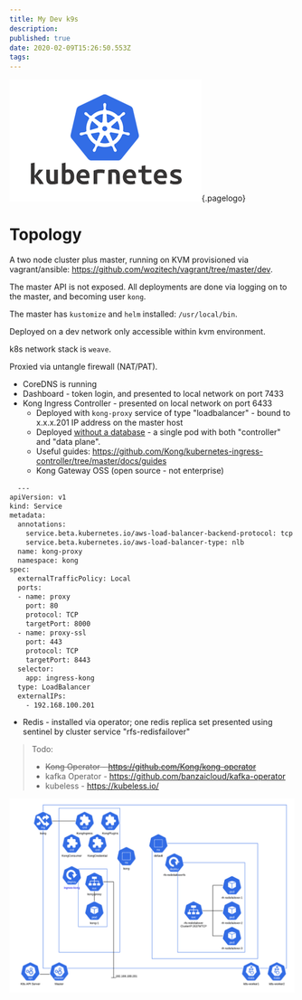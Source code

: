 ```yaml
---
title: My Dev k9s
description: 
published: true
date: 2020-02-09T15:26:50.553Z
tags: 
---
```


![Kubernetes Logo](/uploads/logos/kubernetes-logo.png "kubernetes Logo"){.pagelogo}
<!-- TITLE: My Dev k8s -->
<!-- SUBTITLE: My Development Kubernetes Cluster -->

# Topology
A two node cluster plus master, running on KVM provisioned via vagrant/ansible: https://github.com/wozitech/vagrant/tree/master/dev.

The master API is not exposed. All deployments are done via logging on to the master, and becoming user `kong`.

The master has `kustomize` and `helm` installed: `/usr/local/bin`.

Deployed on a dev network only accessible within kvm environment.

k8s network stack is `weave`.

Proxied via untangle firewall (NAT/PAT).

* CoreDNS is running
* Dashboard - token login, and presented to local network on port 7433
* Kong Ingress Controller - presented on local network on port 6433
  * Deployed with `kong-proxy` service of type "loadbalancer" - bound to x.x.x.201 IP address on the master host
  * Deployed [without a database](https://github.com/Kong/kubernetes-ingress-controller/blob/master/docs/concepts/deployment.md) - a single pod with both "controller" and "data plane".
  * Useful guides: https://github.com/Kong/kubernetes-ingress-controller/tree/master/docs/guides
  * Kong Gateway OSS (open source - not enterprise)
  
```
  ---
apiVersion: v1
kind: Service
metadata:
  annotations:
    service.beta.kubernetes.io/aws-load-balancer-backend-protocol: tcp
    service.beta.kubernetes.io/aws-load-balancer-type: nlb
  name: kong-proxy
  namespace: kong
spec:
  externalTrafficPolicy: Local
  ports:
  - name: proxy
    port: 80
    protocol: TCP
    targetPort: 8000
  - name: proxy-ssl
    port: 443
    protocol: TCP
    targetPort: 8443
  selector:
    app: ingress-kong
  type: LoadBalancer
  externalIPs:
    - 192.168.100.201
```
* Redis - installed via operator; one redis replica set presented using sentinel by cluster service "rfs-redisfailover"


> Todo:
>  * ~~Kong Operator - https://github.com/Kong/kong-operator~~
>  * kafka Operator - https://github.com/banzaicloud/kafka-operator
>  * kubeless - https://kubeless.io/

![wozitech_home_infrastructre_-_k8s_dev.png](/uploads/kubernetes/wozitech_home_infrastructre_-_k8s_dev.png)

